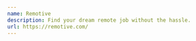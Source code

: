 ```yaml
---
name: Remotive
description: Find your dream remote job without the hassle.
url: https://remotive.com/
---
```


